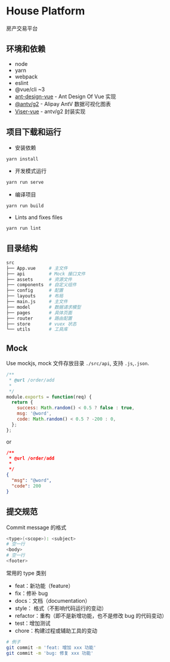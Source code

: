 # House Platform





房产交易平台

## 环境和依赖

- node
- yarn
- webpack
- eslint
- @vue/cli ~3
- [ant-design-vue](https://github.com/vueComponent/ant-design-vue) - Ant Design Of Vue 实现
- [@antv/g2](https://antv.alipay.com/zh-cn/index.html) - Alipay AntV 数据可视化图表
- [Viser-vue](https://viserjs.github.io/docs.html#/viser/guide/installation) - antv/g2 封装实现

## 项目下载和运行

- 安装依赖

```bash
yarn install
```

- 开发模式运行

```bash
yarn run serve
```

- 编译项目

```bash
yarn run build
```

- Lints and fixes files

```bash
yarn run lint
```

## 目录结构

```bash
src
├── App.vue     # 主文件
├── api         # Mock 接口文件
├── assets      # 资源文件
├── components  # 自定义组件
├── config      # 配置
├── layouts     # 布局
├── main.js     # 主文件
├── model       # 数据请求模型
├── pages       # 具体页面
├── router      # 路由配置
├── store       # vuex 状态
└── utils       # 工具库
```

## Mock

Use mockjs, mock 文件存放目录 `./src/api`, 支持 `.js`,`.json`.

```javascript
/**
 * @url /order/add
 *
 */
module.exports = function(req) {
  return {
    success: Math.random() < 0.5 ? false : true,
    msg: '@word',
    code: Math.random() < 0.5 ? -200 : 0,
  };
};
```

or

```json
/**
 * @url /order/add
 *
 */
{
  "msg": "@word",
  "code": 200
}
```

## 提交规范

Commit message 的格式

```bash
<type>(<scope>): <subject>
# 空一行
<body>
# 空一行
<footer>
```

常用的 type 类别

- feat：新功能（feature）
- fix：修补 bug
- docs：文档（documentation）
- style： 格式（不影响代码运行的变动）
- refactor：重构（即不是新增功能，也不是修改 bug 的代码变动）
- test：增加测试
- chore：构建过程或辅助工具的变动

```bash
# 例子
git commit -m 'feat: 增加 xxx 功能'
git commit -m 'bug: 修复 xxx 功能'
```
